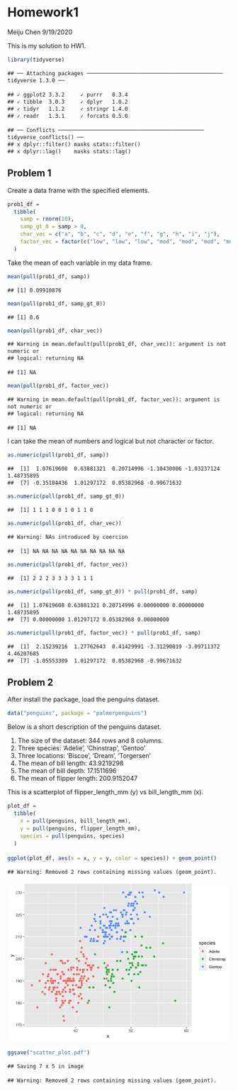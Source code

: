 Homework1
================
Meiju Chen
9/19/2020

This is my solution to HW1.

``` r
library(tidyverse)
```

    ## ── Attaching packages ─────────────────────────────────────────── tidyverse 1.3.0 ──

    ## ✓ ggplot2 3.3.2     ✓ purrr   0.3.4
    ## ✓ tibble  3.0.3     ✓ dplyr   1.0.2
    ## ✓ tidyr   1.1.2     ✓ stringr 1.4.0
    ## ✓ readr   1.3.1     ✓ forcats 0.5.0

    ## ── Conflicts ────────────────────────────────────────────── tidyverse_conflicts() ──
    ## x dplyr::filter() masks stats::filter()
    ## x dplyr::lag()    masks stats::lag()

## Problem 1

Create a data frame with the specified elements.

``` r
prob1_df = 
  tibble(
    samp = rnorm(10),
    samp_gt_0 = samp > 0,
    char_vec = c("a", "b", "c", "d", "e", "f", "g", "h", "i", "j"),
    factor_vec = factor(c("low", "low", "low", "mod", "mod", "mod", "mod", "high", "high", "high" ))
  )
```

Take the mean of each variable in my data frame.

``` r
mean(pull(prob1_df, samp))
```

    ## [1] 0.09910876

``` r
mean(pull(prob1_df, samp_gt_0))
```

    ## [1] 0.6

``` r
mean(pull(prob1_df, char_vec))
```

    ## Warning in mean.default(pull(prob1_df, char_vec)): argument is not numeric or
    ## logical: returning NA

    ## [1] NA

``` r
mean(pull(prob1_df, factor_vec))
```

    ## Warning in mean.default(pull(prob1_df, factor_vec)): argument is not numeric or
    ## logical: returning NA

    ## [1] NA

I can take the mean of numbers and logical but not character or factor.

``` r
as.numeric(pull(prob1_df, samp))
```

    ##  [1]  1.07619608  0.63881321  0.20714996 -1.10430006 -1.03237124  1.48735895
    ##  [7] -0.35184436  1.01297172  0.05382968 -0.99671632

``` r
as.numeric(pull(prob1_df, samp_gt_0))
```

    ##  [1] 1 1 1 0 0 1 0 1 1 0

``` r
as.numeric(pull(prob1_df, char_vec))
```

    ## Warning: NAs introduced by coercion

    ##  [1] NA NA NA NA NA NA NA NA NA NA

``` r
as.numeric(pull(prob1_df, factor_vec))
```

    ##  [1] 2 2 2 3 3 3 3 1 1 1

``` r
as.numeric(pull(prob1_df, samp_gt_0)) * pull(prob1_df, samp)
```

    ##  [1] 1.07619608 0.63881321 0.20714996 0.00000000 0.00000000 1.48735895
    ##  [7] 0.00000000 1.01297172 0.05382968 0.00000000

``` r
as.numeric(pull(prob1_df, factor_vec)) * pull(prob1_df, samp)
```

    ##  [1]  2.15239216  1.27762643  0.41429991 -3.31290019 -3.09711372  4.46207685
    ##  [7] -1.05553309  1.01297172  0.05382968 -0.99671632

## Problem 2

After install the package, load the penguins dataset.

``` r
data("penguins", package = "palmerpenguins")
```

Below is a short description of the penguins dataset.

1.  The size of the dataset: 344 rows and 8 columns.
2.  Three species: ‘Adelie’, ‘Chinstrap’, ‘Gentoo’
3.  Three locations: ‘Biscoe’, ‘Dream’, ‘Torgersen’
4.  The mean of bill length: 43.9219298
5.  The mean of bill depth: 17.1511696
6.  The mean of flipper length: 200.9152047

This is a scatterplot of flipper\_length\_mm (y) vs bill\_length\_mm
(x).

``` r
plot_df = 
  tibble(
    x = pull(penguins, bill_length_mm),
    y = pull(penguins, flipper_length_mm),
    species = pull(penguins, species)
  )

ggplot(plot_df, aes(x = x, y = y, color = species)) + geom_point()
```

    ## Warning: Removed 2 rows containing missing values (geom_point).

![](p8105_hw1_mc4959_files/figure-gfm/unnamed-chunk-5-1.png)<!-- -->

``` r
ggsave("scatter_plot.pdf")
```

    ## Saving 7 x 5 in image

    ## Warning: Removed 2 rows containing missing values (geom_point).
